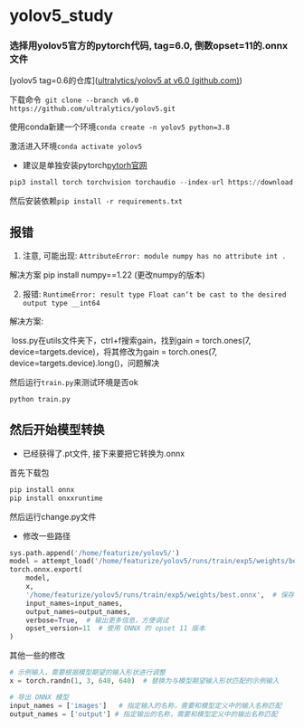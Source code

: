 # yolov5_study
### 选择用yolov5官方的pytorch代码, tag=6.0, 倒数opset=11的.onnx文件

[yolov5 tag=0.6的仓库]([ultralytics/yolov5 at v6.0 (github.com)](https://github.com/ultralytics/yolov5/tree/v6.0))

下载命令``` git clone --branch v6.0 https://github.com/ultralytics/yolov5.git```

使用conda新建一个环境```conda create -n yolov5 python=3.8```

激活进入环境`conda activate yolov5`

* 建议是单独安装pytorch[pytorh官网](https://pytorch.org/)

```python
pip3 install torch torchvision torchaudio --index-url https://download.pytorch.org/whl/cu118
```

然后安装依赖`pip install -r requirements.txt`

## 报错

1. 注意, 可能出现: `AttributeError: module numpy has no attribute int .`

解决方案 pip install numpy==1.22		(更改numpy的版本)

2. 报错: `RuntimeError: result type Float can‘t be cast to the desired output type __int64`

解决方案: 

​	loss.py在utils文件夹下，ctrl+f搜索gain，找到gain = torch.ones(7, device=targets.device)，将其修改为gain = torch.ones(7, device=targets.device).long()，问题解决

然后运行`train.py`来测试环境是否ok

```python
python train.py
```

## 然后开始模型转换

* 已经获得了.pt文件, 接下来要把它转换为.onnx

首先下载包

```python
pip install onnx
pip install onxxruntime
```

然后运行change.py文件

* 修改一些路径

```python
sys.path.append('/home/featurize/yolov5/')
model = attempt_load('/home/featurize/yolov5/runs/train/exp5/weights/best.pt', map_location='cpu')
torch.onnx.export(
    model,
    x,
    '/home/featurize/yolov5/runs/train/exp5/weights/best.onnx',  # 保存路径
    input_names=input_names,
    output_names=output_names,
    verbose=True,  # 输出更多信息，方便调试
    opset_version=11  # 使用 ONNX 的 opset 11 版本
)
```

其他一些的修改

```python
# 示例输入，需要根据模型期望的输入形状进行调整
x = torch.randn(1, 3, 640, 640)  # 替换为与模型期望输入形状匹配的示例输入

# 导出 ONNX 模型
input_names = ['images']   # 指定输入的名称，需要和模型定义中的输入名称匹配
output_names = ['output'] # 指定输出的名称，需要和模型定义中的输出名称匹配
```



